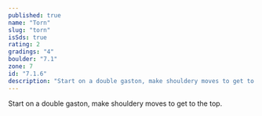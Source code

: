 ```yaml
---
published: true
name: "Torn"
slug: "torn"
isSds: true
rating: 2
gradings: "4"
boulder: "7.1"
zone: 7
id: "7.1.6"
description: "Start on a double gaston, make shouldery moves to get to the top."
---
```


Start on a double gaston, make shouldery moves to get to the top.
